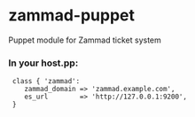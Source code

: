 # zammad-puppet

Puppet module for Zammad ticket system

### In your host.pp:

```
 class { 'zammad':
    zammad_domain => 'zammad.example.com',
    es_url        => 'http://127.0.0.1:9200',
 }
```
